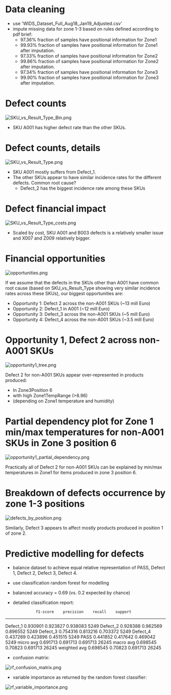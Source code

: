 # Data cleaning
- use 'WIDS_Dataset_Full_Aug18_Jan19_Adjusted.csv'
- impute missing data for zone 1-3 based on rules defined according to pdf brief:
  - 97.36% fraction of samples have positional information for Zone1
  - 99.93% fraction of samples have positional information for Zone1 after imputation.
  - 97.33% fraction of samples have positional information for Zone2
  - 99.86% fraction of samples have positional information for Zone2 after imputation.
  - 97.34% fraction of samples have positional information for Zone3
  - 99.90% fraction of samples have positional information for Zone3 after imputation.

# Defect counts
![SKU_vs_Result_Type_Bin.png](figures/SKU_vs_Result_Type_Bin.png)
- SKU A001 has higher defect rate than the other SKUs. 

# Defect counts, details
![SKU_vs_Result_Type.png](figures/SKU_vs_Result_Type.png)
- SKU A001 mostly suffers from Defect_1.
- The other SKUs appear to have similar incidence rates for the different defects. Common root cause?
  - Defect_2 has the biggest incidence rate among these SKUs
  
# Defect financial impact
![SKU_vs_Result_Type_costs.png](figures/SKU_vs_Result_Type_costs.png)
- Scaled by cost, SKU A001 and B003 defects is a relatively smaller issue and X007 and Z009 relatively bigger. 

# Financial opportunities
![opportunities.png](figures/opportunities.png)

If we assume that the defects in the SKUs other than A001 have common root cause (based on SKU_vs_Result_Type showing
very similar incidence rates across these SKUs), our biggest opportunities are:
- Opportunity 1: Defect 2 across the non-A001 SKUs (~13 mill Euro)
- Opportunity 2: Defect_1 in A001 (~12 mill Euro)
- Opportunity 3: Defect_3 across the non-A001 SKUs (~5 mill Euro)
- Opportunity 4: Defect_4 across the non-A001 SKUs (~3.5 mill Euro)

# Opportunity 1, Defect 2 across non-A001 SKUs
![opportunity1_tree.png](figures/opportunity1_tree.png)

Defect 2 for non-A001 SKUs appear over-represented in products produced:
- In Zone3Position 6
- with high Zone1TempRange (>8.96)
- (depending on Zone1 temperature and humidity)

# Partial dependency plot for Zone 1 min/max temperatures for non-A001 SKUs in Zone 3 position 6

![opportunity1_partial_dependency.png](figures/opportunity1_partial_dependency.png)

Practically all of Defect 2 for non-A001 SKUs can be explained by min/max temperatures in Zone1
for items produced in zone 3 position 6.

# Breakdown of defects occurrence by zone 1-3 positions

![defects_by_position.png](figures/defects_by_position.png)

Similarly, Defect 3 appears to affect mostly products produced in position 1 of zone 2.

# Predictive modelling for defects
- balance dataset to achieve equal relative representation of PASS, Defect 1, Defect 2, Defect 3, Defect 4.
- use classification random forest for modelling
- balanced accuracy = 0.69 (vs. 0.2 expected by chance)
- detailed classification report:

                f1-score    precision    recall    support
------------  ----------  -----------  --------  ---------
Defect_1        0.930901     0.923827  0.938083       5249
Defect_2        0.928388     0.962569  0.896552       5249
Defect_3        0.754316     0.813216  0.703372       5249
Defect_4        0.437269     0.423896  0.451515       5249
PASS            0.441852     0.417642  0.469042       5249
micro avg       0.691713     0.691713  0.691713      26245
macro avg       0.698545     0.70823   0.691713      26245
weighted avg    0.698545     0.70823   0.691713      26245

- confusion matrix:

![rf_confusion_matrix.png](figures/rf_confusion_matrix.png)

- variable importance as returned by the random forest classifier:

![rf_variable_importance.png](figures/rf_variable_importance.png)

